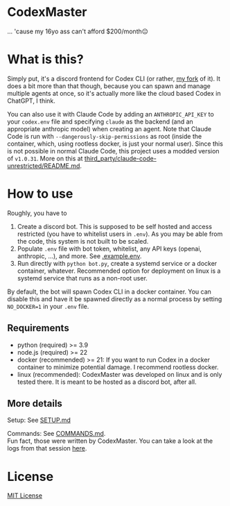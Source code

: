 # CodexMaster

... 'cause my 16yo ass can't afford $200/month😐

# What is this?

Simply put, it's a discord frontend for Codex CLI (or rather, [my fork](https://github.com/barnii77/codex-headless) of it). It does a bit more than that though, because you can spawn and manage multiple agents at once, so it's actually more like the cloud based Codex in ChatGPT, I think.

You can also use it with Claude Code by adding an `ANTHROPIC_API_KEY` to your `codex.env` file and specifying `claude` as the backend (and an appropriate anthropic model) when creating an agent.
Note that Claude Code is run with `--dangerously-skip-permissions` as root (inside the container, which, using rootless docker, is just your normal user). Since this is not possible in normal
Claude Code, this project uses a modded version of `v1.0.31`. More on this at [third_party/claude-code-unrestricted/README.md](third_party/claude-code-unrestricted/README.md).

# How to use

Roughly, you have to

1. Create a discord bot. This is supposed to be self hosted and access restricted (you have to whitelist users in `.env`). As you may be able from the code, this system is not built to be scaled.
2. Populate `.env` file with bot token, whitelist, any API keys (openai, anthropic, ...), and more. See [.example.env](.example.env).
3. Run directly with `python bot.py`, create a systemd service or a docker container, whatever. Recommended option for deployment on linux is a systemd service that runs as a non-root user.

By default, the bot will spawn Codex CLI in a docker container. You can disable this and have it be spawned directly as a normal process by setting `NO_DOCKER=1` in your `.env` file.

## Requirements

- python (required) >= 3.9
- node.js (required) >= 22
- docker (recommended) >= 21: If you want to run Codex in a docker container to minimize potential damage. I recommend rootless docker.
- linux (recommended): CodexMaster was developed on linux and is only tested there. It is meant to be hosted as a discord bot, after all.

## More details

Setup: See [SETUP.md](docs/SETUP.md)

Commands: See [COMMANDS.md](docs/COMMANDS.md).  
Fun fact, those were written by CodexMaster. You can take a look at the logs from that session [here](docs/codex_master_writes_its_own_docs.log).

# License
[MIT License](LICENSE)
